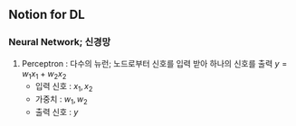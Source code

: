 ## Notion for DL

### Neural Network; 신경망

1. Perceptron : 다수의 뉴런; 노드로부터 신호를 입력 받아 하나의 신호를 출력 $y=w_{1}x_{1}+w_{2}x_{2}$
	- 입력 신호 : $x_{1}, x_{2}$
	- 가중치 : $w_{1}, w_{2}$
	- 출력 신호 : $y$